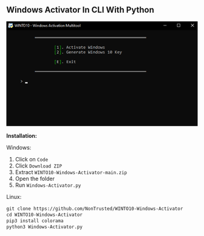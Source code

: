 
<h2>Windows Activator In CLI With Python</h2>

![alt text](https://github.com/NonTrusted/WINTO10-Windows-Activator/blob/main/git/screenshot.png?raw=true)

**Installation:**

Windows:

1. Click on `Code`
2. Click `Download ZIP`
3. Extract `WINTO10-Windows-Activator-main.zip`
4. Open the folder
5. Run `Windows-Activator.py`

Linux:
```
git clone https://github.com/NonTrusted/WINTO10-Windows-Activator
cd WINTO10-Windows-Activator
pip3 install colorama
python3 Windows-Activator.py
```
